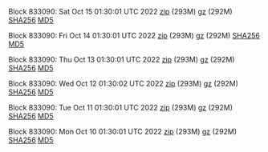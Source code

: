 Block 833090: Sat Oct 15 01:30:01 UTC 2022 [zip](https://files.01coin.io/mainnet/2022-10-15/bootstrap.dat.zip) (293M) [gz](https://files.01coin.io/mainnet/2022-10-15/bootstrap.dat.tar.gz) (292M) [SHA256](https://files.01coin.io/mainnet/2022-10-15/sha256.txt) [MD5](https://files.01coin.io/mainnet/2022-10-15/md5.txt)

Block 833090: Fri Oct 14 01:30:01 UTC 2022 [zip](https://files.01coin.io/mainnet/2022-10-14/bootstrap.dat.zip) (293M) [gz](https://files.01coin.io/mainnet/2022-10-14/bootstrap.dat.tar.gz) (292M) [SHA256](https://files.01coin.io/mainnet/2022-10-14/sha256.txt) [MD5](https://files.01coin.io/mainnet/2022-10-14/md5.txt)

Block 833090: Thu Oct 13 01:30:01 UTC 2022 [zip](https://files.01coin.io/mainnet/2022-10-13/bootstrap.dat.zip) (293M) [gz](https://files.01coin.io/mainnet/2022-10-13/bootstrap.dat.tar.gz) (292M) [SHA256](https://files.01coin.io/mainnet/2022-10-13/sha256.txt) [MD5](https://files.01coin.io/mainnet/2022-10-13/md5.txt)

Block 833090: Wed Oct 12 01:30:02 UTC 2022 [zip](https://files.01coin.io/mainnet/2022-10-12/bootstrap.dat.zip) (293M) [gz](https://files.01coin.io/mainnet/2022-10-12/bootstrap.dat.tar.gz) (292M) [SHA256](https://files.01coin.io/mainnet/2022-10-12/sha256.txt) [MD5](https://files.01coin.io/mainnet/2022-10-12/md5.txt)

Block 833090: Tue Oct 11 01:30:01 UTC 2022 [zip](https://files.01coin.io/mainnet/2022-10-11/bootstrap.dat.zip) (293M) [gz](https://files.01coin.io/mainnet/2022-10-11/bootstrap.dat.tar.gz) (292M) [SHA256](https://files.01coin.io/mainnet/2022-10-11/sha256.txt) [MD5](https://files.01coin.io/mainnet/2022-10-11/md5.txt)

Block 833090: Mon Oct 10 01:30:01 UTC 2022 [zip](https://files.01coin.io/mainnet/2022-10-10/bootstrap.dat.zip) (293M) [gz](https://files.01coin.io/mainnet/2022-10-10/bootstrap.dat.tar.gz) (292M) [SHA256](https://files.01coin.io/mainnet/2022-10-10/sha256.txt) [MD5](https://files.01coin.io/mainnet/2022-10-10/md5.txt)
